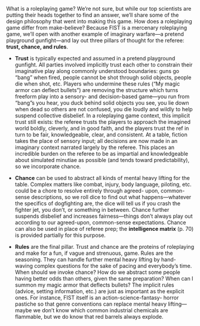 What is a roleplaying game? We’re not sure, but while our top scientists are putting their heads together to find an answer, we’ll share some of the design philosophy that went into making this game. How does a roleplaying game differ from make-believe? Because FIST is a mercenary roleplaying game, we’ll open with another example of imaginary warfare—a pretend playground gunfight—and lay out three pillars of thought for the referee: **trust, chance, and rules**.

- **Trust** is typically expected and assumed in a pretend playground gunfight. All parties involved implicitly trust each other to constrain their imaginative play along commonly understood boundaries: guns go “bang” when fired, people cannot be shot through solid objects, people die when shot, etc. Players who undermine these rules (“My magic armor can deflect bullets”) are removing the structure which turns freeform play into a sensory- and decision-based game—you run from “bang”s you hear, you duck behind solid objects you see, you lie down when dead so others are not confused, you die loudly and wildly to help suspend collective disbelief. In a roleplaying game context, this implicit trust still exists: the referee trusts the players to approach the imagined world boldly, cleverly, and in good faith, and the players trust the ref in turn to be fair, knowledgeable, clear, and consistent. At a table, fiction takes the place of sensory input; all decisions are now made in an imaginary context narrated largely by the referee. This places an incredible burden on the referee to be as impartial and knowledgeable about simulated minutiae as possible (and tends toward predictability), so we incorporate chance.

- **Chance** can be used to abstract all kinds of mental heavy lifting for the table. Complex matters like combat, injury, body language, piloting, etc. could be a chore to resolve entirely through agreed- upon, common-sense descriptions, so we roll dice to find out what happens—whatever the specifics of dogfighting are, the dice will tell us if you crash the fighter jet, you don’t, or something in between. Chance further suspends disbelief and increases fairness—things don’t always play out according to our agreed-upon, common-sense expectations. Chance can also be used in place of referee prep; the **intelligence matrix** (p. 70) is provided partially for this purpose.

- **Rules** are the final pillar. Trust and chance are the proteins of roleplaying and make for a fun, if vague and strenuous, game. Rules are the seasoning. They can handle further mental heavy lifting by hand- waving complex questions for the sake of pacing and everybody’s time. When should we invoke chance? How do we abstract some people having better odds than others, given the same preparation? When can I summon my magic armor that deflects bullets? The implicit rules (advice, setting information, etc.) are just as important as the explicit ones. For instance, FIST itself is an action-science-fantasy- horror pastiche so that genre conventions can replace mental heavy lifting—maybe we don’t know which common industrial chemicals are flammable, but we do know that red barrels always explode.